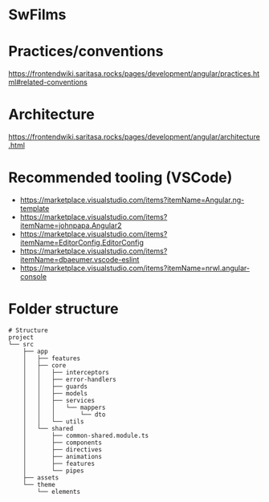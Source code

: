 # SwFilms

# Practices/conventions

https://frontendwiki.saritasa.rocks/pages/development/angular/practices.html#related-conventions

# Architecture

https://frontendwiki.saritasa.rocks/pages/development/angular/architecture.html

# Recommended tooling (VSCode)

- https://marketplace.visualstudio.com/items?itemName=Angular.ng-template
- https://marketplace.visualstudio.com/items?itemName=johnpapa.Angular2
- https://marketplace.visualstudio.com/items?itemName=EditorConfig.EditorConfig
- https://marketplace.visualstudio.com/items?itemName=dbaeumer.vscode-eslint
- https://marketplace.visualstudio.com/items?itemName=nrwl.angular-console

# Folder structure

```
# Structure
project
└── src
    ├── app
    │   ├── features
    │   ├── core
    │   │   ├── interceptors
    │   │   ├── error-handlers
    │   │   ├── guards
    │   │   ├── models
    │   │   ├── services
    │   │   │   └── mappers
    │   │   │       └── dto
    │   │   └── utils
    │   └── shared
    │       ├── common-shared.module.ts
    │       ├── components
    │       ├── directives
    │       ├── animations
    │       ├── features
    │       └── pipes
    ├── assets
    └── theme
        └── elements
```
